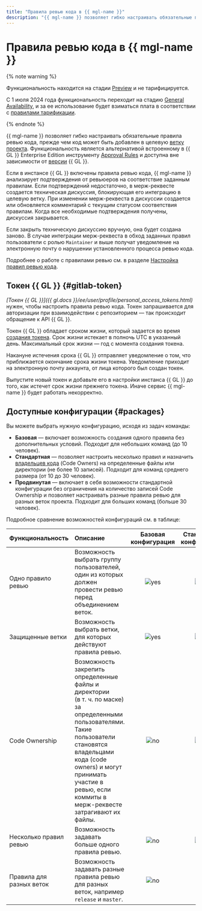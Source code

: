 ```yaml
---
title: "Правила ревью кода в {{ mgl-name }}"
description: "{{ mgl-name }} позволяет гибко настраивать обязательные правила ревью кода, прежде чем он может быть добавлен в целевую ветку проекта. Функциональность является альтернативой встроенному в {{ GL }} Enterprise Edition инструменту Approval Rules и доступна вне зависимости от версии {{ GL }}."
---
```


# Правила ревью кода в {{ mgl-name }}

{% note warning %}

Функциональность находится на стадии [Preview](../../overview/concepts/launch-stages.md) и не тарифицируется.

С 1 июля 2024 года функциональность переходит на стадию [General Availability](../../overview/concepts/launch-stages.md), и за ее использование будет взиматься плата в соответствии с [правилами тарификации](../pricing.md#prices-instance).

{% endnote %}

{{ mgl-name }} позволяет гибко настраивать обязательные правила ревью кода, прежде чем код может быть добавлен в целевую [ветку проекта](../../glossary/vcs.md#branch). Функциональность является альтернативой встроенному в {{ GL }} Enterprise Edition инструменту [Approval Rules](https://docs.gitlab.com/ee/user/project/merge_requests/approvals/rules.html) и доступна вне зависимости от [версии](https://about.gitlab.com/pricing) {{ GL }}.

Если в инстансе {{ GL }} включены правила ревью кода, {{ mgl-name }} анализирует подтверждения от ревьюеров на соответствие заданным правилам. Если подтверждений недостаточно, в мерж-реквесте создается техническая дискуссия, блокирующая его интеграцию в целевую ветку. При изменении мерж-реквеста в дискуссии создается или обновляется комментарий с текущим статусом соответствия правилам. Когда все необходимые подтверждения получены, дискуссия закрывается.

Если закрыть техническую дискуссию вручную, она будет создана заново. В случае интеграции мерж-реквеста в обход заданных правил пользователи с ролью `Maintainer` и выше получат уведомление на электронную почту о нарушении установленного процесса ревью кода.

Подробнее о работе с правилами ревью см. в разделе [Настройка правил ревью кода](../operations/approval-rules.md).

## Токен {{ GL }} {#gitlab-token}

_[Токен {{ GL }}]({{ gl.docs }}/ee/user/profile/personal_access_tokens.html)_ нужен, чтобы настроить правила ревью кода. Токен запрашивается для авторизации при взаимодействии с репозиторием — так происходит обращение к API {{ GL }}.

Токен {{ GL }} обладает сроком жизни, который задается во время [создания токена](../operations/approval-rules.md#gitlab-token). Срок жизни истекает в полночь UTC в указанный день. Максимальный срок жизни — год с момента создания токена.

Накануне истечения срока {{ GL }} отправляет уведомление о том, что приближается окончание срока жизни токена. Уведомление приходит на электронную почту аккаунта, от лица которого был создан токен.

Выпустите новый токен и добавьте его в настройки инстанса {{ GL }} до того, как истечет срок жизни прежнего токена. Иначе сервис {{ mgl-name }} будет работать некорректно.

## Доступные конфигурации {#packages}

Вы можете выбрать нужную конфигурацию, исходя из задач команды:

* **Базовая** — включает возможность создания одного правила без дополнительных условий. Подходит для небольших команд (до 10 человек).
* **Стандартная** — позволяет настроить несколько правил и назначить [владельцев кода](../operations/approval-rules.md#code-ownership) (Code Owners) на определенные файлы или директории (не более 10 записей). Подходит для команд среднего размера (от 10 до 30 человек).
* **Продвинутая** — включает в себя возможности стандартной конфигурации без ограничения на количество записей Code Ownership и позволяет настраивать разные правила ревью для разных веток проекта. Подходит для больших команд (больше 30 человек).

Подробное сравнение возможностей конфигураций см. в таблице:

| Функциональность                  | Описание | Базовая<br>конфигурация | Стандартная<br>конфигурация | Продвинутая<br>конфигурация |
|:----------------------------------|:---------|:------------------------------------:|:---------------------------------------:|:------------------------------------:|
| Одно правило ревью                | Возможность выбрать группу пользователей, один из которых должен провести ревью перед объединением веток. | ![yes](../../_assets/common/yes.svg) | ![yes](../../_assets/common/yes.svg)    | ![yes](../../_assets/common/yes.svg) |
| Защищенные ветки                  | Возможность выбрать ветки, для которых действуют правила ревью. | ![yes](../../_assets/common/yes.svg) | ![yes](../../_assets/common/yes.svg)    | ![yes](../../_assets/common/yes.svg) |
| Code Ownership                    | Возможность закрепить определенные файлы и директории (в т. ч. по маске) за определенными пользователями. Такие пользователи становятся владельцами кода (code owners) и могут принимать участие в ревью, если коммиты в мерж-реквесте затрагивают их файлы. | ![no](../../_assets/common/no.svg)   | ![yes](../../_assets/common/yes.svg) | ![yes](../../_assets/common/yes.svg) |
| Несколько правил ревью            | Возможность задавать больше одного правила ревью. | ![no](../../_assets/common/no.svg)   | ![yes](../../_assets/common/yes.svg) | ![yes](../../_assets/common/yes.svg) |
| Правила для разных веток          | Возможность задавать разные правила ревью для разных веток, например `release` и `master`. | ![no](../../_assets/common/no.svg)   | ![no](../../_assets/common/no.svg)      | ![yes](../../_assets/common/yes.svg) |
